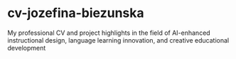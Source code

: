 # cv-jozefina-biezunska
My professional CV and project highlights in the field of AI-enhanced instructional design, language learning innovation, and creative educational development
